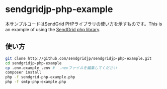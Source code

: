 # sendgridjp-php-example

 本サンプルコードはSendGrid PHPライブラリの使い方を示すものです。This is an example of using the [SendGrid php library](https://github.com/sendgrid/sendgrid-php).

## 使い方

```bash
git clone http://github.com/sendgridjp/sendgridjp-php-example.git
cd sendgridjp-php-example
cp .env.example .env #  .nevファイルを編集してください
composer install
php -f sendgrid-php-example.php
php -f smtp-php-example.php
```
